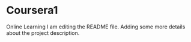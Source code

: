 # Coursera1
Online Learning
I am editing the README file. Adding some more details about the project description.

